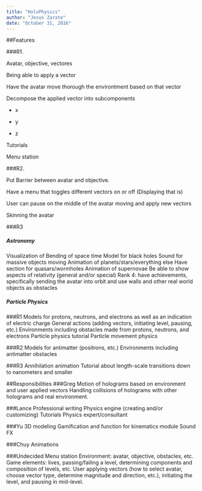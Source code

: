 ```yaml
---
title: "HoloPhysics"
author: "Jesus Zarate"
date: "October 31, 2016"
---
```


##Features

###R1. 


Avatar, objective, vectores

Being able to apply a vector

Have the avatar move thorough the environtment based on that vector

Decompose the applied vector into subcomponents

- x

- y 

- z

Tutorials

Menu station




###R2.

Put Barrier between avatar and objective.

Have a menu that toggles different vectors on or off (Displaying that is)

User can pause on the middle of the avatar moving and apply new vectors

Skinning the avatar  


###R3 




##### Astronomy
Visualization of Bending of space time
Model for black holes 
Sound for massive objects moving
Animation of planets/stars/everything else
Have section for quasars/wormholes
Animation of supernovae
Be able to show aspects of relativity (general and/or special)
Rank 4: have achievements, specifically sending the avatar into orbit and use walls and other real world objects as obstacles

##### Particle Physics
###R1
Models for protons, neutrons, and electrons as well as an indication of electric charge
General actions (adding vectors, initiating level, pausing, etc.)
Environments including obstacles made from protons, neutrons, and electrons
Particle physics tutorial
Particle movement physics

###R2
Models for antimatter (positrons, etc.)
Environments including antimatter obstacles

###R3
Annihilation animation
Tutorial about length-scale transitions down to nanometers and smaller




##Responsibilities
###Greg
Motion of holograms based on environment and user applied vectors
Handling collisions of holograms with other holograms and real environment.


###Lance
Professional writing
Physics engine (creating and/or customizing)
Tutorials
Physics expert/consultant

###Yu
3D modeling
Gamification and function for kinematics module
Sound FX

###Chuy
Animations

###Undecided
Menu station
Environment: avatar, objective, obstacles, etc.
Game elements: lives, passing/failing a level, determining components and composition of levels, etc.
User applying vectors (how to select avatar, choose vector type, determine magnitude and direction, etc.), initiating the level, and pausing in mid-level.


